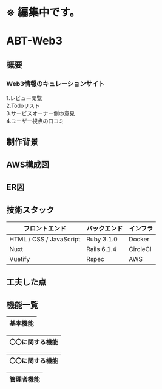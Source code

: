 # ※ 編集中です。
# ABT-Web3
## 概要
### Web3情報のキュレーションサイト
1.レビュー閲覧<br>
2.Todoリスト<br>
3.サービスオーナー側の意見<br>
4.ユーザー視点の口コミ<br>
## 制作背景

## AWS構成図
## ER図
## 技術スタック
|  フロントエンド  | バックエンド | インフラ |
| ---- | ---- | ---- |
|  HTML / CSS / JavaScript  |  Ruby 3.1.0  | Docker |
|  Nuxt  |  Rails 6.1.4  | CircleCI |
|  Vuetify  |  Rspec  | AWS |

## 工夫した点
## 機能一覧
|基本機能| 
| ---- |

|〇〇に関する機能| 
| ---- |

|〇〇に関する機能| 
| ---- |

|管理者機能| 
| ---- |
